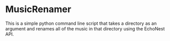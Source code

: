 MusicRenamer
============

This is a simple python command line script that takes a directory as an argument and renames all of the music in that directory using the EchoNest API.